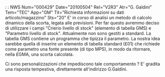  :  : NWS Num="000429" Date="20100504" Rel="V2R3" Atr="G. Galdini" Tem="TEC" App="GM" Tit="Richiesta informazioni su dati articolo/magazzino" Sts="20"
E' in corso di analisi un metodo di calcolo dinamico della scorta, legata alle previsioni.
Per far questo avremmo deciso di utilizzare i campi "Crierio livello di stock" (elemento di tabella
GMS) e "Parametro livello di stock".
Attualmente non sono gestiti a standard.
La tabella GMS contiene un programma che tipizza il parametro.
La nostra idea sarebbe quella di inserire un elemento di tabella standard (£01) che richiede come parametro una fonte presente (di tipo MPS), in modo da ritornare, nella £GMA, una scorta calcolata.

Ci sono personalizzazioni che impediscono tale comportamento ?
E' gradita una risposta tempestiva, direttamente all'indirizzo G.Galdini.
